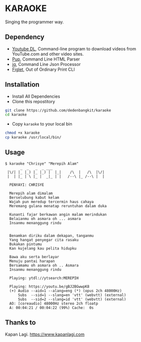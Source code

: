 # KARAOKE

Singing the programmer way.

## Dependency

- [Youtube DL](https://github.com/ytdl-org/youtube-dl), Command-line program to download videos from YouTube.com and other video sites. 
- [Pup](https://github.com/ericchiang/pup), Command Line HTML Parser
- [jq](https://github.com/stedolan/jq), Command Line Json Processor 
- [Figlet](https://github.com/cmatsuoka/figlet), Out of Ordinary Print CLI

## Installation

- Install All Dependencies
- Clone this repostitory
```sh
git clone https://github.com/dedenbangkit/karaoke
cd karaoke
```
- Copy `karaoke` to your local bin
```sh
chmod +x karaoke
cp karaoke /usr/local/bin/
```

## Usage
```
$ karaoke "Chrisye" "Merepih Alam" 
       _  _   _  _ ___
 |\/| |_ |_) |_ |_) |  |_|    /\  |   /\  |\/|
 |  | |_ | \ |_ |  _|_ | |   /--\ |_ /--\ |  |

  PENYAYI: CHRISYE

  Merepih alam dimalam
  Berselubung kabut kelam
  Wajah pun meredup tercermin haus cahaya
  Meremang gulana menatap reruntuhan dalam duka

  Kunanti fajar berkawan angin malam merindukan
  Belaianmu oh asmara oh ... asmara
  Insanmu menanggung rindu


  Benamkan diriku dalam dekapan, tanganmu
  Yang hangat penyegar cita rasaku
  Bukakan pintumu
  Kan kujelang kau pelita hidupku

  Bawa aku serta berlayar
  Menuju pantai harapan
  Bersamamu oh asmara oh .. Asmara
  Insanmu menanggung rindu

  Playing: ytdl://ytsearch:MEREPIH

  Playing: https://youtu.be/gBJ2BGwwpK8
  (+) Audio --aid=1 --alang=eng (*) (opus 2ch 48000Hz)
      Subs  --sid=1 --slang=en 'vtt' (webvtt) (external)
      Subs  --sid=2 --slang=id 'vtt' (webvtt) (external)
  AO: [coreaudio] 48000Hz stereo 2ch floatp
  A: 00:04:21 / 00:04:22 (99%) Cache:  0s

```

## Thanks to
Kapan Lagi. https://www.kapanlagi.com
